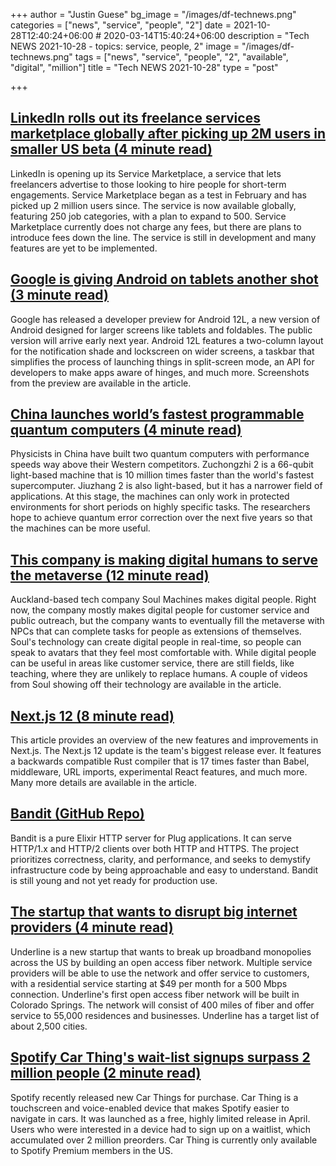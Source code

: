 +++
author = "Justin Guese"
bg_image = "/images/df-technews.png"
categories = ["news", "service", "people", "2"]
date = 2021-10-28T12:40:24+06:00 # 2020-03-14T15:40:24+06:00
description = "Tech NEWS 2021-10-28 - topics: service, people, 2"
image = "/images/df-technews.png"
tags = ["news", "service", "people", "2", "available", "digital", "million"]
title = "Tech NEWS 2021-10-28"
type = "post"

+++

## [LinkedIn rolls out its freelance services marketplace globally after picking up 2M users in smaller US beta (4 minute read)](https://techcrunch.com/2021/10/27/linkedin-rolls-out-its-freelance-services-marketplace-globally-after-picking-up-2m-users-in-smaller-us-beta/)

LinkedIn is opening up its Service Marketplace, a service that lets freelancers advertise to those looking to hire people for short-term engagements. Service Marketplace began as a test in February and has picked up 2 million users since. The service is now available globally, featuring 250 job categories, with a plan to expand to 500. Service Marketplace currently does not charge any fees, but there are plans to introduce fees down the line. The service is still in development and many features are yet to be implemented.

## [Google is giving Android on tablets another shot (3 minute read)](https://www.engadget.com/android-12-l-tablets-foldables-170002343.html)

Google has released a developer preview for Android 12L, a new version of Android designed for larger screens like tablets and foldables. The public version will arrive early next year. Android 12L features a two-column layout for the notification shade and lockscreen on wider screens, a taskbar that simplifies the process of launching things in split-screen mode, an API for developers to make apps aware of hinges, and much more. Screenshots from the preview are available in the article.

## [China launches world’s fastest programmable quantum computers (4 minute read)](https://www.scmp.com/news/china/science/article/3153727/china-launches-worlds-fastest-programmable-quantum-computers)

Physicists in China have built two quantum computers with performance speeds way above their Western competitors. Zuchongzhi 2 is a 66-qubit light-based machine that is 10 million times faster than the world's fastest supercomputer. Jiuzhang 2 is also light-based, but it has a narrower field of applications. At this stage, the machines can only work in protected environments for short periods on highly specific tasks. The researchers hope to achieve quantum error correction over the next five years so that the machines can be more useful.

## [This company is making digital humans to serve the metaverse (12 minute read)](https://www.theverge.com/2021/10/27/22746679/soul-machines-metaverse-digital-humans-labor)

Auckland-based tech company Soul Machines makes digital people. Right now, the company mostly makes digital people for customer service and public outreach, but the company wants to eventually fill the metaverse with NPCs that can complete tasks for people as extensions of themselves. Soul's technology can create digital people in real-time, so people can speak to avatars that they feel most comfortable with. While digital people can be useful in areas like customer service, there are still fields, like teaching, where they are unlikely to replace humans.  A couple of videos from Soul showing off their technology are available in the article.

## [Next.js 12 (8 minute read)](https://nextjs.org/blog/next-12)

This article provides an overview of the new features and improvements in Next.js. The Next.js 12 update is the team's biggest release ever. It features a backwards compatible Rust compiler that is 17 times faster than Babel, middleware, URL imports, experimental React features, and much more. Many more details are available in the article.

## [Bandit (GitHub Repo)](https://github.com/mtrudel/bandit)

Bandit is a pure Elixir HTTP server for Plug applications. It can serve HTTP/1.x and HTTP/2 clients over both HTTP and HTTPS. The project prioritizes correctness, clarity, and performance, and seeks to demystify infrastructure code by being approachable and easy to understand. Bandit is still young and not yet ready for production use.

## [The startup that wants to disrupt big internet providers (4 minute read)](https://www.axios.com/broadband-startup-disrupt-internet-service-providers-1b704aae-b8cf-40f0-b1e3-20e88f24fa91.html)

Underline is a new startup that wants to break up broadband monopolies across the US by building an open access fiber network. Multiple service providers will be able to use the network and offer service to customers, with a residential service starting at $49 per month for a 500 Mbps connection. Underline's first open access fiber network will be built in Colorado Springs. The network will consist of 400 miles of fiber and offer service to 55,000 residences and businesses. Underline has a target list of about 2,500 cities.

## [Spotify Car Thing's wait-list signups surpass 2 million people (2 minute read)](https://www.cnet.com/roadshow/news/spotify-car-things-wait-list-signups-surpass-2-million-people-and-climbing/)

Spotify recently released new Car Things for purchase. Car Thing is a touchscreen and voice-enabled device that makes Spotify easier to navigate in cars. It was launched as a free, highly limited release in April. Users who were interested in a device had to sign up on a waitlist, which accumulated over 2 million preorders. Car Thing is currently only available to Spotify Premium members in the US.

